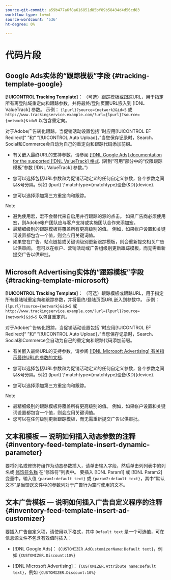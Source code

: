 ```yaml
---
source-git-commit: a59b477a6f8a616851d85bf89b58434d4d56cd83
workflow-type: tm+mt
source-wordcount: '536'
ht-degree: 0%

---
```

# 代码片段

## Google Ads实体的“跟踪模板”字段 {#tracking-template-google}

<!-- Duplicated from include file because one file has multiple occurrences, which ExL doesn't support. -->

**[!UICONTROL Tracking Template]：** （可选）跟踪模板或跟踪URL，用于指定所有离登陆域重定向和跟踪参数，并将最终/登陆页面URL嵌入到 [!DNL ValueTrack] 参数。 示例： `{lpurl}?source={network}&id=5` 或 `http://www.trackingservice.example.com/?url={lpurl}?source={network}&id=5` 以包含重定向。

对于Adobe广告转化跟踪，当促销活动设置包括&#39;&#39;时应用[!UICONTROL EF Redirect]“ ”和“ ”[!UICONTROL Auto Upload]，”当您保存记录时，Search、Social和Commerce会自动为自己的重定向和跟踪代码添加前缀。

* 有关嵌入最终URL的支持参数，请参阅 [[!DNL Google Ads] documentation for the supported [!DNL ValueTrack] 格式](https://support.google.com/google-ads/answer/6305348). (转到“可用”部分中的“仅限跟踪模板”参数 [!DNL ValueTrack] 参数。”)

* 您可以选择包括URL参数和为促销活动定义的任何自定义参数，各个参数之间以&amp;号分隔，例如 {lpurl}？matchtype={matchtype}设备(&amp;D){device}.

* 您可以选择添加第三方重定向和跟踪。

>[!NOTE]
>
>* 避免使用宏，宏不会替代来自启用并行跟踪的源的点击。 如果广告商必须使用宏，则Adobe帐户团队应与客户支持或实施团队合作来添加宏。
>* 最精细级别的跟踪模板将覆盖所有更高级别的值。 例如，如果帐户设置和关键词设置都包含一个值，则会应用关键词值。
>* 如果您在广告、站点链接或关键词级别更新跟踪模板，则会重新提交相关广告以供审阅。 您可以在帐户、营销活动或广告组级别更新跟踪模板，而无需重新提交广告以供审批。

## Microsoft Advertising实体的“跟踪模板”字段 {#tracking-template-microsoft}

<!-- Search CRUD and bulk edit of Microsoft entity settings -->

**[!UICONTROL Tracking Template]：** （可选）跟踪模板或跟踪URL，用于指定所有登陆域重定向和跟踪参数，并将最终/登陆页面URL嵌入到参数中。 示例： `{lpurl}?source={network}&id=5` 或 `http://www.trackingservice.example.com/?url={lpurl}?source={network}&id=5` 以包含重定向。

对于Adobe广告转化跟踪，当促销活动设置包括&#39;&#39;时应用[!UICONTROL EF Redirect]“ ”和“ ”[!UICONTROL Auto Upload]，”当您保存记录时，Search、Social和Commerce会自动为自己的重定向和跟踪代码添加前缀。

* 有关嵌入最终URL的支持参数，请参阅 [[!DNL Microsoft Advertising] 有关指示最终URL的参数的文档](https://help.ads.microsoft.com/#apex/3/en/56799).

* 您可以选择包括URL参数和为促销活动定义的任何自定义参数，各个参数之间以&amp;号分隔，例如 {lpurl}？matchtype={matchtype}设备(&amp;D){device}.

* 您可以选择添加第三方重定向和跟踪。

<!-- Some entities may need additional/different notes. Try to keep this applicable to all MS entities. -->

>[!NOTE]
>
>* 最精细级别的跟踪模板将覆盖所有更高级别的值。 例如，如果帐户设置和关键词设置都包含一个值，则会应用关键词值。
>* 您可以在任何级别更新跟踪模板，而无需重新提交广告以供审批。

## 文本和模板 — 说明如何插入动态参数的注释 {#inventory-feed-template-insert-dynamic-parameter}

要将列名或修饰符组作为动态参数插入，请单击输入字段，然后单击列列表中的列名或 [修饰符名称](/help/search-social-commerce/campaign-management/inventory-feeds/modifiers-manage.md) 在“修饰符”列表中。 要插入 [!DNL Param1] 或 [!DNL Param2] 变量中，输入值 `{param1:default text}` 或 `{param2:default text}`，其中“默认文本”是当馈送文件中的参数列对于广告行为空时使用的文本。

## 文本广告模板 — 说明如何插入广告自定义程序的注释 {#inventory-feed-template-insert-ad-customizer}

要插入广告自定义项，请使用以下格式，其中 `Default text` 是一个可选值，可在信息源文件不包含有效值时插入：

* [!DNL Google Ads]： `{CUSTOMIZER.AdCustomizerName:Default text}`，例如 `{CUSTOMIZER.Discount:10%}`

* [!DNL Microsoft Advertising]： `{CUSTOMIZER.Attribute name:Default text}`，例如 `{CUSTOMIZER.Discount:10%}`
